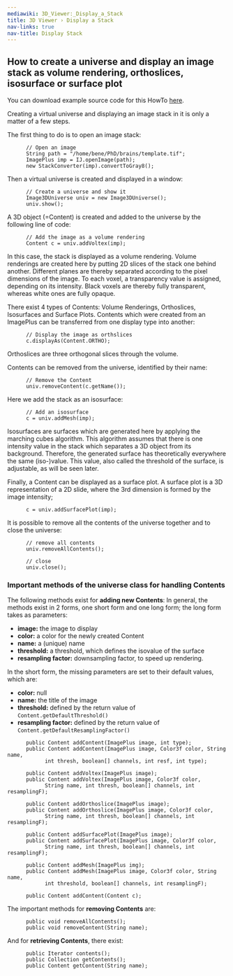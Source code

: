 ```yaml
---
mediawiki: 3D_Viewer:_Display_a_Stack
title: 3D Viewer › Display a Stack
nav-links: true
nav-title: Display Stack
---
```


## How to create a universe and display an image stack as volume rendering, orthoslices, isosurface or surface plot

You can download example source code for this HowTo [here](/plugins/3d-viewer/example-code).

Creating a virtual universe and displaying an image stack in it is only a matter of a few steps.

The first thing to do is to open an image stack:

          // Open an image
          String path = "/home/bene/PhD/brains/template.tif";
          ImagePlus imp = IJ.openImage(path);
          new StackConverter(imp).convertToGray8();

Then a virtual universe is created and displayed in a window:

          // Create a universe and show it
          Image3DUniverse univ = new Image3DUniverse();
          univ.show();

A 3D object (=Content) is created and added to the universe by the following line of code:

          // Add the image as a volume rendering
          Content c = univ.addVoltex(imp);

In this case, the stack is displayed as a volume rendering. Volume renderings are created here by putting 2D slices of the stack one behind another. Different planes are thereby separated according to the pixel dimensions of the image. To each voxel, a transparency value is assigned, depending on its intensity. Black voxels are thereby fully transparent, whereas white ones are fully opaque.

There exist 4 types of Contents: Volume Renderings, Orthoslices, Isosurfaces and Surface Plots. Contents which were created from an ImagePlus can be transferred from one display type into another:

          // Display the image as orthslices
          c.displayAs(Content.ORTHO);

Orthoslices are three orthogonal slices through the volume.

Contents can be removed from the universe, identified by their name:

          // Remove the Content
          univ.removeContent(c.getName());

Here we add the stack as an isosurface:

          // Add an isosurface
          c = univ.addMesh(imp);

Isosurfaces are surfaces which are generated here by applying the marching cubes algorithm. This algorithm assumes that there is one intensity value in the stack which separates a 3D object from its background. Therefore, the generated surface has theoretically everywhere the same (iso-)value. This value, also called the threshold of the surface, is adjustable, as will be seen later.

Finally, a Content can be displayed as a surface plot. A surface plot is a 3D representation of a 2D slide, where the 3rd dimension is formed by the image intensity;

          c = univ.addSurfacePlot(imp);

It is possible to remove all the contents of the universe together and to close the universe:

          // remove all contents
          univ.removeAllContents();

          // close
          univ.close();

### Important methods of the universe class for handling Contents

The following methods exist for **adding new Contents**: In general, the methods exist in 2 forms, one short form and one long form; the long form takes as parameters:

-   **image:** the image to display
-   **color:** a color for the newly created Content
-   **name:** a (unique) name
-   **threshold:** a threshold, which defines the isovalue of the surface
-   **resampling factor:** downsampling factor, to speed up rendering.

In the short form, the missing parameters are set to their default values, which are:

-   **color:** null
-   **name:** the title of the image
-   **threshold:** defined by the return value of `Content.getDefaultThreshold()`
-   **resampling factor:** defined by the return value of `Content.getDefaultResamplingFactor()`

<!-- -->

          public Content addContent(ImagePlus image, int type);
          public Content addContent(ImagePlus image, Color3f color, String name,
                int thresh, boolean[] channels, int resf, int type);

          public Content addVoltex(ImagePlus image);
          public Content addVoltex(ImagePlus image, Color3f color,
                String name, int thresh, boolean[] channels, int resamplingF);

          public Content addOrthoslice(ImagePlus image);
          public Content addOrthoslice(ImagePlus image, Color3f color,
                String name, int thresh, boolean[] channels, int resamplingF);

          public Content addSurfacePlot(ImagePlus image);
          public Content addSurfacePlot(ImagePlus image, Color3f color,
                String name, int thresh, boolean[] channels, int resamplingF);

          public Content addMesh(ImagePlus img);
          public Content addMesh(ImagePlus image, Color3f color, String name,
                int threshold, boolean[] channels, int resamplingF);

          public Content addContent(Content c);

The important methods for **removing Contents** are:

          public void removeAllContents();
          public void removeContent(String name);

And for **retrieving Contents**, there exist:

          public Iterator contents();
          public Collection getContents();
          public Content getContent(String name);
